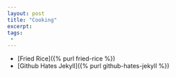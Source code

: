 ```yaml
---
layout: post
title: "Cooking"
excerpt:
tags:
 -
---
```


* [Fried Rice]({% purl fried-rice %})
* [Github Hates Jekyll]({% purl github-hates-jekyll %})
